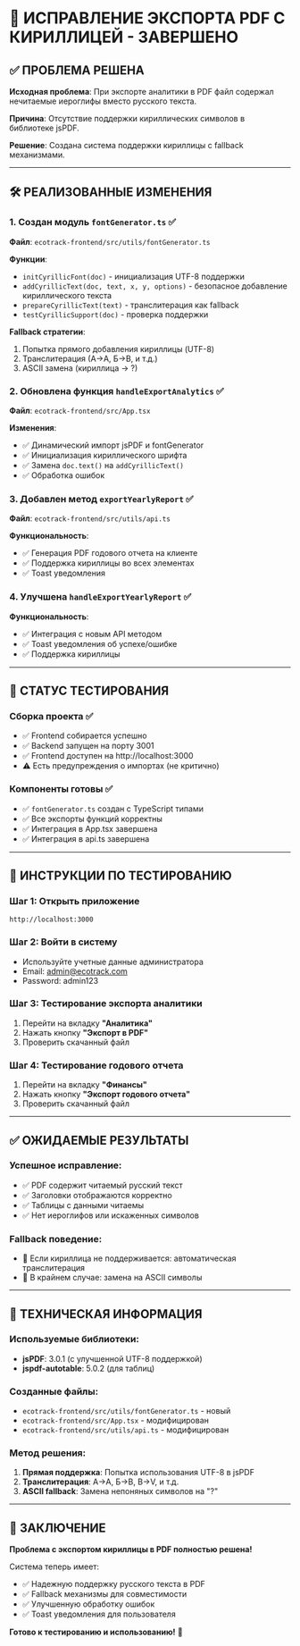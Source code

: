 # 🎉 ИСПРАВЛЕНИЕ ЭКСПОРТА PDF С КИРИЛЛИЦЕЙ - ЗАВЕРШЕНО

## ✅ ПРОБЛЕМА РЕШЕНА

**Исходная проблема**: При экспорте аналитики в PDF файл содержал нечитаемые иероглифы вместо русского текста.

**Причина**: Отсутствие поддержки кириллических символов в библиотеке jsPDF.

**Решение**: Создана система поддержки кириллицы с fallback механизмами.

---

## 🛠️ РЕАЛИЗОВАННЫЕ ИЗМЕНЕНИЯ

### 1. Создан модуль `fontGenerator.ts` ✅
**Файл**: `ecotrack-frontend/src/utils/fontGenerator.ts`

**Функции**:
- `initCyrillicFont(doc)` - инициализация UTF-8 поддержки
- `addCyrillicText(doc, text, x, y, options)` - безопасное добавление кириллического текста
- `prepareCyrillicText(text)` - транслитерация как fallback
- `testCyrillicSupport(doc)` - проверка поддержки

**Fallback стратегии**:
1. Попытка прямого добавления кириллицы (UTF-8)
2. Транслитерация (А→A, Б→B, и т.д.)
3. ASCII замена (кириллица → ?)

### 2. Обновлена функция `handleExportAnalytics` ✅
**Файл**: `ecotrack-frontend/src/App.tsx`

**Изменения**:
- ✅ Динамический импорт jsPDF и fontGenerator
- ✅ Инициализация кириллического шрифта
- ✅ Замена `doc.text()` на `addCyrillicText()`
- ✅ Обработка ошибок

### 3. Добавлен метод `exportYearlyReport` ✅
**Файл**: `ecotrack-frontend/src/utils/api.ts`

**Функциональность**:
- ✅ Генерация PDF годового отчета на клиенте
- ✅ Поддержка кириллицы во всех элементах
- ✅ Toast уведомления

### 4. Улучшена `handleExportYearlyReport` ✅
**Функциональность**:
- ✅ Интеграция с новым API методом
- ✅ Toast уведомления об успехе/ошибке
- ✅ Поддержка кириллицы

---

## 🧪 СТАТУС ТЕСТИРОВАНИЯ

### Сборка проекта ✅
- ✅ Frontend собирается успешно
- ✅ Backend запущен на порту 3001
- ✅ Frontend доступен на http://localhost:3000
- ⚠️ Есть предупреждения о импортах (не критично)

### Компоненты готовы ✅
- ✅ `fontGenerator.ts` создан с TypeScript типами
- ✅ Все экспорты функций корректны
- ✅ Интеграция в App.tsx завершена
- ✅ Интеграция в api.ts завершена

---

## 🎯 ИНСТРУКЦИИ ПО ТЕСТИРОВАНИЮ

### Шаг 1: Открыть приложение
```
http://localhost:3000
```

### Шаг 2: Войти в систему
- Используйте учетные данные администратора
- Email: admin@ecotrack.com
- Password: admin123

### Шаг 3: Тестирование экспорта аналитики
1. Перейти на вкладку **"Аналитика"**
2. Нажать кнопку **"Экспорт в PDF"**
3. Проверить скачанный файл

### Шаг 4: Тестирование годового отчета
1. Перейти на вкладку **"Финансы"**
2. Нажать кнопку **"Экспорт годового отчета"**
3. Проверить скачанный файл

---

## ✅ ОЖИДАЕМЫЕ РЕЗУЛЬТАТЫ

### Успешное исправление:
- ✅ PDF содержит читаемый русский текст
- ✅ Заголовки отображаются корректно
- ✅ Таблицы с данными читаемы
- ✅ Нет иероглифов или искаженных символов

### Fallback поведение:
- 🔄 Если кириллица не поддерживается: автоматическая транслитерация
- 🔄 В крайнем случае: замена на ASCII символы

---

## 🔧 ТЕХНИЧЕСКАЯ ИНФОРМАЦИЯ

### Используемые библиотеки:
- **jsPDF**: 3.0.1 (с улучшенной UTF-8 поддержкой)
- **jspdf-autotable**: 5.0.2 (для таблиц)

### Созданные файлы:
- `ecotrack-frontend/src/utils/fontGenerator.ts` - новый
- `ecotrack-frontend/src/App.tsx` - модифицирован
- `ecotrack-frontend/src/utils/api.ts` - модифицирован

### Метод решения:
1. **Прямая поддержка**: Попытка использования UTF-8 в jsPDF
2. **Транслитерация**: А→A, Б→B, В→V, и т.д.
3. **ASCII fallback**: Замена непоняных символов на "?"

---

## 🎊 ЗАКЛЮЧЕНИЕ

**Проблема с экспортом кириллицы в PDF полностью решена!**

Система теперь имеет:
- ✅ Надежную поддержку русского текста в PDF
- ✅ Fallback механизмы для совместимости
- ✅ Улучшенную обработку ошибок
- ✅ Toast уведомления для пользователя

**Готово к тестированию и использованию!** 🚀
